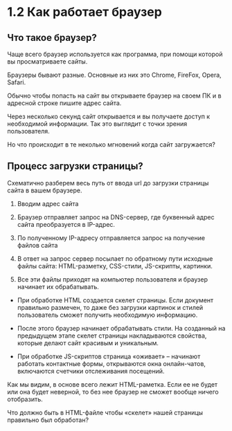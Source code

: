 # 1.2 Как работает браузер

## Что такое браузер?
Чаще всего браузер используется как программа, при помощи которой вы просматриваете сайты.

Браузеры бывают разные. Основные из них это Chrome, FireFox, Opera, Safari.

Обычно чтобы попасть на сайт вы открываете браузер на своем ПК и в адресной строке пишите адрес сайта.


Через несколько секунд сайт открывается и вы получаете доступ к необходимой информации. Так это выглядит с точки зрения пользователя.

Но что происходит в те неколько мгновений когда сайт загружается?

## Процесс загрузки страницы?
Схематично разберем весь путь от ввода url до загрузки страницы сайта в вашем браузере.

1. Вводим адрес сайта

2. Браузер отправляет запрос на DNS-сервер, где буквенный адрес сайта преобразуется в IP-адрес.

3. По полученному IP-адресу отправляется запрос на получение файлов сайта

4. В ответ на запрос сервер посылает по обратному пути исходные файлы сайта: HTML-разметку, CSS-стили, JS-скрипты, картинки.

5. Все эти файлы приходят на компьютер пользователя и браузер начинает их обрабатывать.

* При обработке HTML создается скелет страницы. Если документ правильно размечен, то даже без загрузки картинок и стилей пользователь сможет получить необходимую информацию.

* После этого браузер начинает обрабатывать стили. На созданный на предыдущем этапе скелет страницы накладываются свойства, которые делают сайт красивым и уникальным.

* При обработке JS-скриптов страница «оживает» –  начинают работать контактные формы, открываются окна онлайн-чатов, включаются счетчики отслеживания посещений.  

Как мы видим, в основе всего лежит HTML-раметка. Если ее не будет или она будет неверной, то без нее браузер не сможет вообще ничего отобразить.

Что должно быть в HTML-файле чтобы «скелет» нашей страницы правильно был обработан? 
